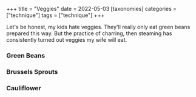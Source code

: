 +++
title = "Veggies"
date = 2022-05-03
[taxonomies]
categories = ["technique"]
tags = ["technique"]
+++


Let's be honest, my kids hate veggies.  They'll really only eat green beans
prepared this way.  But the practice of charring, then steaming has
 consistently turned out veggies my wife will eat.

<!-- more -->


### Green Beans

### Brussels Sprouts

### Cauliflower
